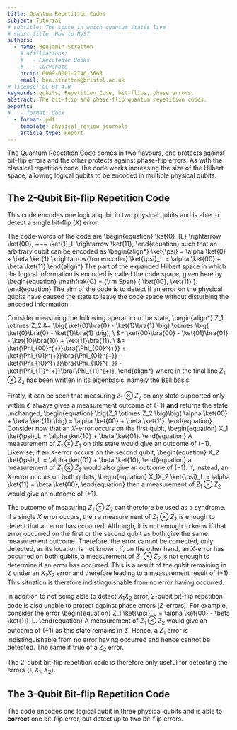 ```yaml
---
title: Quantum Repetition Codes
subject: Tutorial
# subtitle: The space in which quantum states live
# short_title: How to MyST
authors:
  - name: Benjamin Stratton
    # affiliations:
    #   - Executable Books
    #   - Curvenote
    orcid: 0009-0001-2746-3668
    email: ben.stratton@bristol.ac.uk
# license: CC-BY-4.0
keywords: qubits, Repetition Code, bit-flips, phase errors.  
abstract: The bit-flip and phase-flip quantum repetition codes.  
exports:
#   - format: docx
  - format: pdf
    template: physical_review_journals
    article_type: Report
---
```


The Quantum Repetition Code comes in two flavours, one protects against bit-flip errors and the other protects against phase-flip errors. As with the classical repetition code, the code works increasing the size of the Hilbert space, allowing logical qubits to be encoded in multiple physical qubits.  



## The 2-Qubit Bit-flip Repetition Code

This code encodes one logical qubit in two physical qubits and is able to detect a single bit-flip $\big(X \big)$ error.

The code-words of the code are
\begin{equation}
\ket{0}_{L} \rightarrow \ket{00}, ~~~ \ket{1}_L \rightarrow \ket{11}, 
\end{equation}
such that an arbitrary qubit can be encoded as
\begin{align*}
\ket{\psi} = \alpha \ket{0} + \beta \ket{1} \xrightarrow{\rm encoder} \ket{\psi}_L = \alpha \ket{00} + \beta \ket{11}
\end{align*}
The part of the expanded Hilbert space in which the logical information is encoded is called the code space, given here by 
\begin{equation}
\mathfrak{C} = {\rm Span} \{ \ket{00}, \ket{11} \}.
\end{equation}
The aim of the code is to detect if an error on the physical qubits have caused the state to leave the code space without disturbing the encoded information. 

Consider measuring the following operator on the state,
\begin{align*}
Z_1 \otimes Z_2 &= \big( \ket{0}\bra{0} - \ket{1}\bra{1} \big) \otimes \big( \ket{0}\bra{0} - \ket{1}\bra{1} \big), \\
&= \ket{00}\bra{00} - \ket{01}\bra{01} - \ket{10}\bra{10} + \ket{11}\bra{11}, \\
&= \ket{\Phi_{00}^{+}}\bra{\Phi_{00}^{+}} + \ket{\Phi_{01}^{+}}\bra{\Phi_{01}^{+}} - \ket{\Phi_{10}^{+}}\bra{\Phi_{10}^{+}} - \ket{\Phi_{11}^{+}}\bra{\Phi_{11}^{+}},
\end{align*}
where in the final line $Z_1 \otimes Z_2$ has been written in its eigenbasis, namely the [Bell basis](#bell_states_teleportation_target).

Firstly, it can be seen that measuring $Z_1 \otimes Z_2$ on any state supported only within $\mathfrak{C}$ always gives a measurement outcome of $(+1)$ **and** returns the state unchanged, 
\begin{equation}
\big(Z_1 \otimes Z_2 \big)\big( \alpha \ket{00} + \beta \ket{11} \big) = \alpha \ket{00} + \beta \ket{11}.
\end{equation}
Consider now that an $X$-error occurs on the first qubit, 
\begin{equation}
X_1 \ket{\psi}_L = \alpha \ket{10} + \beta \ket{01}.
\end{equation} 
A measurement of $Z_1 \otimes Z_2$ on this state would give an outcome of $(-1)$. Likewise, if an $X$-error occurs on the second qubit, 
\begin{equation}
X_2 \ket{\psi}_L = \alpha \ket{01} + \beta \ket{10},
\end{equation} 
a measurement of $Z_1 \otimes Z_2$ would also give an outcome of $(-1)$. If, instead, an $X$-error occurs on both qubits,
\begin{equation}
X_1X_2 \ket{\psi}_L =  \alpha \ket{11} + \beta \ket{00},
\end{equation} 
then a measurement of $Z_1 \otimes Z_2$ would give an outcome of $(+1)$.

The outcome of measuring $Z_1 \otimes Z_2$ can therefore be used as a syndrome. If a single $X$ error occurs, then a measurement of $Z_1 \otimes Z_2$ is enough to detect that an error has occurred. Although, it is not enough to know if that error occurred on the first or the second qubit as both give the same measurement outcome. Therefore, the error cannot be corrected, only detected, as its location is not known. If, on the other hand, an $X$-error has occurred on both qubits, a measurement of $Z_1 \otimes Z_2$ is not enough to determine if an error has occurred. This is a result of the qubit remaining in $\mathfrak{C}$ under an $X_1X_2$ error and therefore leading to a measurement result of $(+1)$. This situation is therefore indistinguishable from no error having occurred.  

In addition to not being able to detect $X_1X_2$ error, 2-qubit bit-flip repetition code is also unable to protect against phase errors ($Z$-errors). For example, consider the error 
\begin{equation}
Z_1 \ket{\psi}_L = \alpha \ket{00} - \beta \ket{11}_L.
\end{equation}
A measurement of $Z_1 \otimes Z_2$ would give an outcome of $(+1)$ as this state remains in $\mathfrak{C}$. Hence, a $Z_1$ error is indistinguishable from no error having occurred and hence cannot be detected. The same if true of a $Z_2$ error. 

The 2-qubit bit-flip repetition code is therefore only useful for detecting the errors $\{\mathbb{I}, X_1, X_2 \}$. 

## The 3-Qubit Bit-flip Repetition Code

The code encodes one logical qubit in three physical qubits and is able to **correct** one bit-flip error, but detect up to two bit-flip errors.